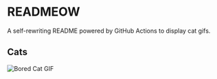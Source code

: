 # READMEOW

A self-rewriting README powered by GitHub Actions to display cat gifs.

## Cats

![Bored Cat GIF](https://media2.giphy.com/media/v1.Y2lkPTlhY2QwMmRha2swdDEwMW5leHM5a3V2aW1ieDQwc3J0Y2tuM2pvdDNvcW4ybmlnOSZlcD12MV9naWZzX3NlYXJjaCZjdD1n/mlvseq9yvZhba/200.gif)
